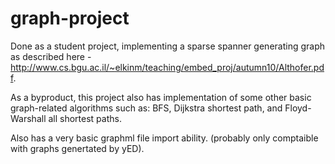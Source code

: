 graph-project
=============

Done as a student project, implementing a sparse spanner generating graph as described here - http://www.cs.bgu.ac.il/~elkinm/teaching/embed_proj/autumn10/Althofer.pdf. 

As a byproduct, this project also has implementation of some other basic graph-related algorithms such as: BFS, Dijkstra shortest path, and Floyd-Warshall all shortest paths.

Also has a very basic graphml file import ability. (probably only comptaible with graphs genertated by yED).

